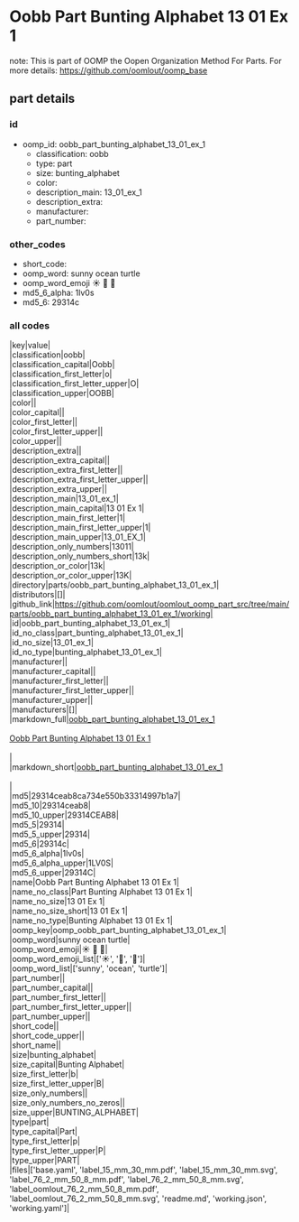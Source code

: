 # Oobb Part Bunting Alphabet 13 01 Ex 1  

note: This is part of OOMP the Oopen Organization Method For Parts. For more details: https://github.com/oomlout/oomp_base

##  part details





### id
* oomp_id: oobb_part_bunting_alphabet_13_01_ex_1
  * classification: oobb
  * type: part
  * size: bunting_alphabet
  * color: 
  * description_main: 13_01_ex_1
  * description_extra: 
  * manufacturer: 
  * part_number: 

### other_codes
* short_code: 
* oomp_word: sunny ocean turtle
* oomp_word_emoji :sunny: :ocean: :turtle:
* md5_6_alpha: 1lv0s
* md5_6: 29314c

### all codes 
|key|value|  
|classification|oobb|  
|classification_capital|Oobb|  
|classification_first_letter|o|  
|classification_first_letter_upper|O|  
|classification_upper|OOBB|  
|color||  
|color_capital||  
|color_first_letter||  
|color_first_letter_upper||  
|color_upper||  
|description_extra||  
|description_extra_capital||  
|description_extra_first_letter||  
|description_extra_first_letter_upper||  
|description_extra_upper||  
|description_main|13_01_ex_1|  
|description_main_capital|13 01 Ex 1|  
|description_main_first_letter|1|  
|description_main_first_letter_upper|1|  
|description_main_upper|13_01_EX_1|  
|description_only_numbers|13011|  
|description_only_numbers_short|13k|  
|description_or_color|13k|  
|description_or_color_upper|13K|  
|directory|parts/oobb_part_bunting_alphabet_13_01_ex_1|  
|distributors|[]|  
|github_link|https://github.com/oomlout/oomlout_oomp_part_src/tree/main/parts/oobb_part_bunting_alphabet_13_01_ex_1/working|  
|id|oobb_part_bunting_alphabet_13_01_ex_1|  
|id_no_class|part_bunting_alphabet_13_01_ex_1|  
|id_no_size|13_01_ex_1|  
|id_no_type|bunting_alphabet_13_01_ex_1|  
|manufacturer||  
|manufacturer_capital||  
|manufacturer_first_letter||  
|manufacturer_first_letter_upper||  
|manufacturer_upper||  
|manufacturers|[]|  
|markdown_full|[oobb_part_bunting_alphabet_13_01_ex_1](https://github.com/oomlout/oomlout_oomp_part_src/tree/main/parts/oobb_part_bunting_alphabet_13_01_ex_1/working)<br>[](https://github.com/oomlout/oomlout_oomp_part_src/tree/main/parts/oobb_part_bunting_alphabet_13_01_ex_1/working)<br>[Oobb Part Bunting Alphabet 13 01 Ex 1](https://github.com/oomlout/oomlout_oomp_part_src/tree/main/parts/oobb_part_bunting_alphabet_13_01_ex_1/working)<br><br>|  
|markdown_short|[oobb_part_bunting_alphabet_13_01_ex_1](https://github.com/oomlout/oomlout_oomp_part_src/tree/main/parts/oobb_part_bunting_alphabet_13_01_ex_1/working)<br><br>|  
|md5|29314ceab8ca734e550b33314997b1a7|  
|md5_10|29314ceab8|  
|md5_10_upper|29314CEAB8|  
|md5_5|29314|  
|md5_5_upper|29314|  
|md5_6|29314c|  
|md5_6_alpha|1lv0s|  
|md5_6_alpha_upper|1LV0S|  
|md5_6_upper|29314C|  
|name|Oobb Part Bunting Alphabet 13 01 Ex 1|  
|name_no_class|Part Bunting Alphabet 13 01 Ex 1|  
|name_no_size|13 01 Ex 1|  
|name_no_size_short|13 01 Ex 1|  
|name_no_type|Bunting Alphabet 13 01 Ex 1|  
|oomp_key|oomp_oobb_part_bunting_alphabet_13_01_ex_1|  
|oomp_word|sunny ocean turtle|  
|oomp_word_emoji|:sunny: :ocean: :turtle:|  
|oomp_word_emoji_list|[':sunny:', ':ocean:', ':turtle:']|  
|oomp_word_list|['sunny', 'ocean', 'turtle']|  
|part_number||  
|part_number_capital||  
|part_number_first_letter||  
|part_number_first_letter_upper||  
|part_number_upper||  
|short_code||  
|short_code_upper||  
|short_name||  
|size|bunting_alphabet|  
|size_capital|Bunting Alphabet|  
|size_first_letter|b|  
|size_first_letter_upper|B|  
|size_only_numbers||  
|size_only_numbers_no_zeros||  
|size_upper|BUNTING_ALPHABET|  
|type|part|  
|type_capital|Part|  
|type_first_letter|p|  
|type_first_letter_upper|P|  
|type_upper|PART|  
|files|['base.yaml', 'label_15_mm_30_mm.pdf', 'label_15_mm_30_mm.svg', 'label_76_2_mm_50_8_mm.pdf', 'label_76_2_mm_50_8_mm.svg', 'label_oomlout_76_2_mm_50_8_mm.pdf', 'label_oomlout_76_2_mm_50_8_mm.svg', 'readme.md', 'working.json', 'working.yaml']|  
